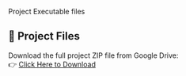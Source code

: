 Project Executable files
## 🔗 Project Files

Download the full project ZIP file from Google Drive:  
👉 [Click Here to Download](https://drive.google.com/file/d/16BS_m_V78h8RvESCBF6CmVNprPEX7ysr/view?usp=drive_link)

